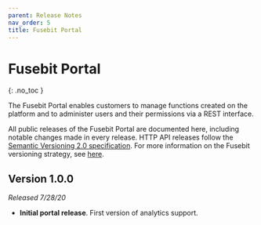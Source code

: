 ```yaml
---
parent: Release Notes
nav_order: 5
title: Fusebit Portal
---
```


<!-- prettier-ignore-start -->
# Fusebit Portal
{: .no_toc }
<!-- prettier-ignore-end -->

The Fusebit Portal enables customers to manage functions created on the platform and to administer users and their permissions via a REST interface.

All public releases of the Fusebit Portal are documented here, including notable changes made in every release. HTTP API releases follow the [Semantic Versioning 2.0 specification](https://semver.org/). For more information on the Fusebit versioning strategy, see [here](http://fusebit.io/docs/integrator-guide/versioning).

<!-- prettier-ignore -->
<!-- 1. TOC
{:toc} -->

## Version 1.0.0

_Released 7/28/20_

- **Initial portal release**. First version of analytics support.
